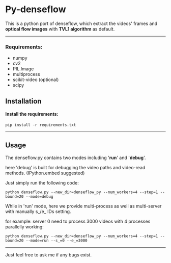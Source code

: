 # Py-denseflow


This is a python port of denseflow, which extract the videos' frames and **optical flow images** with **TVL1 algorithm** as default.

---

### Requirements:
- numpy
- cv2
- PIL.Image
- multiprocess
- scikit-video (optional)
- scipy

## Installation
#### Install the requirements:
```
pip install -r requirements.txt

```

---

## Usage
The denseflow.py contains two modes including '**run**' and '**debug**'.


here 'debug' is built for debugging the video paths and video-read methods. (IPython.embed suggested)

Just simply run the following code:

```
python denseflow.py --new_dir=denseflow_py --num_workers=4 --step=1 --bound=20 --mode=debug

```
While in 'run' mode, here we provide multi-process as well as multi-server with manually s_/e_ IDs setting.

for example:  server 0 need to process 3000 videos with 4 processes parallelly working:

```
python denseflow.py --new_dir=denseflow_py --num_workers=4 --step=1 --bound=20 --mode=run --s_=0 --e_=3000
```

---

Just feel free to ask me if any bugs exist.

